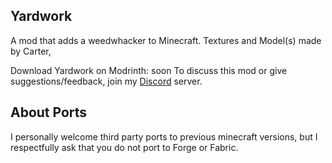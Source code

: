 ## Yardwork
A mod that adds a weedwhacker to Minecraft. Textures and Model(s) made by Carter,

Download Yardwork on Modrinth: soon
To discuss this mod or give suggestions/feedback, join my [Discord](https://debuggy.gay/discord) server.

## About Ports
I personally welcome third party ports to previous minecraft versions, but I respectfully ask that you do not port to Forge or Fabric.
